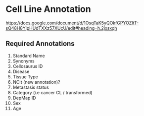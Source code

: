 # Cell Line Annotation

<https://docs.google.com/document/d/1OsqTaK5yQOkfGPYOZltT-sQ48H8YlpHUdTXXz57XUcU/edit#heading=h.2jxsxqh>


## Required Annotations


 1. Standard Name
 2. Synonyms
 3. Cellosaurus ID
 4. Disease
 5. Tissue Type
 6. NCIt (new annotation)?
 7. Metastasis status
 8. Category (i.e cancer CL / transformed)
 9. DepMap ID
10. Sex
11. Age


